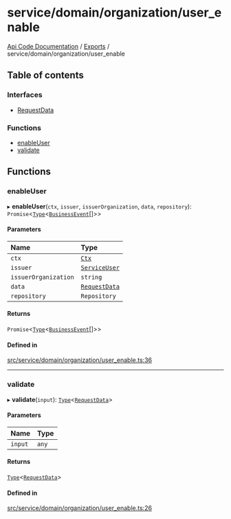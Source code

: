 # service/domain/organization/user\_enable
 
[Api Code Documentation](../README.md) / [Exports](../modules.md) / service/domain/organization/user\_enable

## Table of contents

### Interfaces

- [RequestData](../interfaces/service_domain_organization_user_enable.RequestData.md)

### Functions

- [enableUser](service_domain_organization_user_enable.md#enableuser)
- [validate](service_domain_organization_user_enable.md#validate)

## Functions

### enableUser

▸ **enableUser**(`ctx`, `issuer`, `issuerOrganization`, `data`, `repository`): `Promise`<[`Type`](result.md#type)<[`BusinessEvent`](service_domain_business_event.md#businessevent)[]\>\>

#### Parameters

| Name | Type |
| :------ | :------ |
| `ctx` | [`Ctx`](../interfaces/lib_ctx.Ctx.md) |
| `issuer` | [`ServiceUser`](../interfaces/service_domain_organization_service_user.ServiceUser.md) |
| `issuerOrganization` | `string` |
| `data` | [`RequestData`](../interfaces/service_domain_organization_user_enable.RequestData.md) |
| `repository` | `Repository` |

#### Returns

`Promise`<[`Type`](result.md#type)<[`BusinessEvent`](service_domain_business_event.md#businessevent)[]\>\>

#### Defined in

[src/service/domain/organization/user_enable.ts:36](https://github.com/openkfw/TruBudget/blob/0804644/api/src/service/domain/organization/user_enable.ts#L36)

___

### validate

▸ **validate**(`input`): [`Type`](result.md#type)<[`RequestData`](../interfaces/service_domain_organization_user_enable.RequestData.md)\>

#### Parameters

| Name | Type |
| :------ | :------ |
| `input` | `any` |

#### Returns

[`Type`](result.md#type)<[`RequestData`](../interfaces/service_domain_organization_user_enable.RequestData.md)\>

#### Defined in

[src/service/domain/organization/user_enable.ts:26](https://github.com/openkfw/TruBudget/blob/0804644/api/src/service/domain/organization/user_enable.ts#L26)
